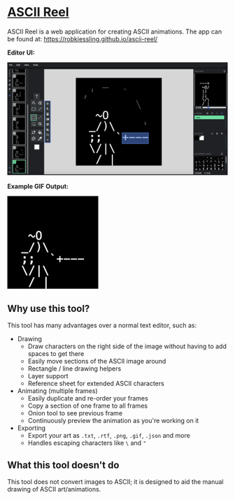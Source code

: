 # [ASCII Reel](https://robkiessling.github.io/ascii-reel/)

ASCII Reel is a web application for creating ASCII animations.
The app can be found at: https://robkiessling.github.io/ascii-reel/

**Editor UI:**

![Editor](docs/swashbuckler/swashbuckler-editor.png)

**Example GIF Output:**

<img src="docs/swashbuckler/swashbuckler.gif" width="208" alt="Swashbuckler GIF">

## Why use this tool?

This tool has many advantages over a normal text editor, such as:

- Drawing
  - Draw characters on the right side of the image without having to add spaces to get there
  - Easily move sections of the ASCII image around
  - Rectangle / line drawing helpers
  - Layer support
  - Reference sheet for extended ASCII characters
- Animating (multiple frames)
  - Easily duplicate and re-order your frames
  - Copy a section of one frame to all frames
  - Onion tool to see previous frame
  - Continuously preview the animation as you're working on it
- Exporting
  - Export your art as `.txt`, `.rtf`, `.png`, `.gif`, `.json` and more
  - Handles escaping characters like `\` and `"`

## What this tool doesn't do

This tool does not convert images to ASCII; it is designed to aid the manual drawing of ASCII art/animations.

